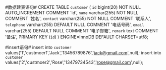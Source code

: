 #数据建表语句#
CREATE TABLE `customer` (
  `id` bigint(20) NOT NULL AUTO_INCREMENT COMMENT 'id',
  `name` varchar(255) NOT NULL COMMENT '姓名',
  `contact` varchar(255) NOT NULL COMMENT '联系人',
  `telephone` varchar(255) DEFAULT NULL COMMENT '电话号码',
  `email` varchar(255) DEFAULT NULL COMMENT '电子邮箱',
  `remark` text COMMENT '备注',
  PRIMARY KEY (`id`)
) ENGINE=InnoDB DEFAULT CHARSET=utf8;

#insert语句#
insert into `customer` values('1','custmoer1','Jack','13456789876','jack@gmail.com',null);
insert into `customer` values('2','custmoer2','Rose','13479734543','rose@gmail.com',null);